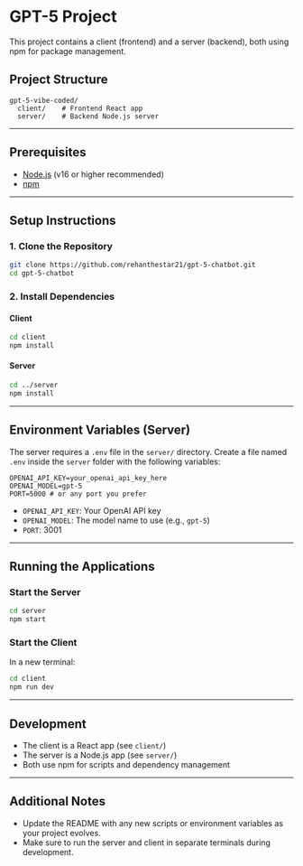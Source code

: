 # GPT-5 Project

This project contains a client (frontend) and a server (backend), both using npm for package management.

## Project Structure

```
gpt-5-vibe-coded/
  client/    # Frontend React app
  server/    # Backend Node.js server
```

---

## Prerequisites
- [Node.js](https://nodejs.org/) (v16 or higher recommended)
- [npm](https://www.npmjs.com/)

---

## Setup Instructions

### 1. Clone the Repository
```bash
git clone https://github.com/rehanthestar21/gpt-5-chatbot.git
cd gpt-5-chatbot
```

### 2. Install Dependencies
#### Client
```bash
cd client
npm install
```

#### Server
```bash
cd ../server
npm install
```

---

## Environment Variables (Server)

The server requires a `.env` file in the `server/` directory. Create a file named `.env` inside the `server` folder with the following variables:

```env
OPENAI_API_KEY=your_openai_api_key_here
OPENAI_MODEL=gpt-5
PORT=5000 # or any port you prefer
```

- `OPENAI_API_KEY`: Your OpenAI API key
- `OPENAI_MODEL`: The model name to use (e.g., `gpt-5`)
- `PORT`: 3001

---

## Running the Applications

### Start the Server
```bash
cd server
npm start
```

### Start the Client
In a new terminal:
```bash
cd client
npm run dev
```

---

## Development
- The client is a React app (see `client/`)
- The server is a Node.js app (see `server/`)
- Both use npm for scripts and dependency management

---

## Additional Notes
- Update the README with any new scripts or environment variables as your project evolves.
- Make sure to run the server and client in separate terminals during development. 
